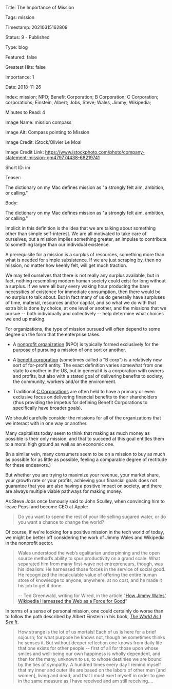Title:  The Importance of Mission

Tags:   mission

Timestamp: 20210315162809

Status: 9 - Published

Type:   blog

Featured: false

Greatest Hits: false

Importance: 1

Date:   2018-11-26

Index:  mission; NPO; Benefit Corporation; B Corporation; C Corporation; corporations; Einstein, Albert; Jobs, Steve; Wales, Jimmy; Wikipedia; 

Minutes to Read: 4

Image Name: mission compass

Image Alt: Compass pointing to Mission

Image Credit: iStock/Olivier Le Moal

Image Credit Link: https://www.istockphoto.com/photo/company-statement-mission-gm479774438-68219741

Short ID: im

Teaser: 

The dictionary on my Mac defines mission as "a strongly felt aim, ambition, or calling."


Body: 

The dictionary on my Mac defines mission as "a strongly felt aim, ambition, or calling."

Implicit in this definition is the idea that we are talking about something other than simple self-interest. We are all motivated to take care of ourselves, but a mission implies something greater, an impulse to contribute to something larger than our individual existence. 

A prerequisite for a mission is a surplus of resources, something more than what is needed for simple subsistence. If we are just scraping by, then no mission, no matter how keenly felt, will get much traction. 

We may tell ourselves that there is not really any surplus available, but in fact, nothing resembling modern human society could exist for long without a surplus. If we were all busy every waking hour producing the bare necessities of existence for immediate consumption, then there would be no surplus to talk about. But in fact many of us do generally have surpluses of time, material, resources and/or capital, and so what we do with that extra bit is done by choice, at one level or another, and the missions that we pursue -- both individually and collectively -- help determine what choices we end up making. 

For organizations, the type of mission pursued will often depend to some degree on the form that the enterprise takes. 

* A [nonprofit organization][npo] (NPO) is typically formed exclusively for the purpose of pursuing a mission of one sort or another. 

* A [benefit corporation][bcorp] (sometimes called a "B corp") is a relatively new sort of for-profit entity. The exact definition varies somewhat from one state to another in the US, but in general it is a corporation with owners and profits, but also with a stated goal of delivering benefits to society, the community, workers and/or the environment. 

* Traditional [C Corporations][ccorp] are often held to have a primary or even exclusive focus on delivering financial benefits to their shareholders (thus providing the impetus for defining Benefit Corporations to specifically have broader goals). 

We should carefully consider the missions for all of the organizations that we interact with in one way or another. 

Many capitalists today seem to think that making as much money as possible is their only mission, and that to succeed at this goal entitles them to a moral high ground as well as an economic one.

(In a similar vein, many consumers seem to be on a mission to buy as much as possible for as little as possible, feeling a comparable degree of rectitude for these endeavors.) 

But whether you are trying to maximize your revenue, your market share, your growth rate or your profits, achieving your financial goals does not guarantee that you are also having a positive impact on society, and there are always multiple viable pathways for making money. 

As Steve Jobs once famously said to John Sculley, when convincing him to leave Pepsi and become CEO at Apple:

> Do you want to spend the rest of your life selling sugared water, or do you want a chance to change the world?

Of course, if we're looking for a positive mission in the tech world of today, we might be better off considering the work of Jimmy Wales and Wikipedia in the nonprofit sector. 

> Wales understood the web’s egalitarian underpinning and the open source method’s ability to spur productivity on a grand scale. What separated him from many first-wave net entrepreneurs, though, was his idealism: He harnessed those forces in the service of social good. He recognized the incalculable value of offering the entire human store of knowledge to anyone, anywhere, at no cost, and he made it his job to get it done.
>
> -- Ted Greenwald, writing for Wired, in the article "[How Jimmy Wales' Wikipedia Harnessed the Web as a Force for Good][wired]"

In terms of a sense of personal mission, one could certainly do worse than to follow the path described by Albert Einstein in his book, *[The World As I See It][Albert]*.   
 
> How strange is the lot of us mortals! Each of us is here for a brief sojourn; for what purpose he knows not, though he sometimes thinks he senses it. But without deeper reflection one knows from daily life that one exists for other people -- first of all for those upon whose smiles and well-being our own happiness is wholly dependent, and then for the many, unknown to us, to whose destinies we are bound by the ties of sympathy. A hundred times every day I remind myself that my inner and outer life are based on the labors of other men [and women], living and dead, and that I must exert myself in order to give in the same measure as I have received and am still receiving....



 
[Albert]: https://amzn.to/2vyCRvf

[bcorp]: https://en.wikipedia.org/wiki/Benefit_corporation

[bigbus]: what-to-do-about-big-business.html

[ccorp]: https://en.wikipedia.org/wiki/C_corporation

[marval]: https://en.wikipedia.org/wiki/List_of_public_corporations_by_market_capitalization#2018

[mission]: ../../core/mission.html

[npo]: https://en.wikipedia.org/wiki/Nonprofit_organization

[wired]: https://www.wired.com/2013/03/jimmy-wales-wikipedia/
